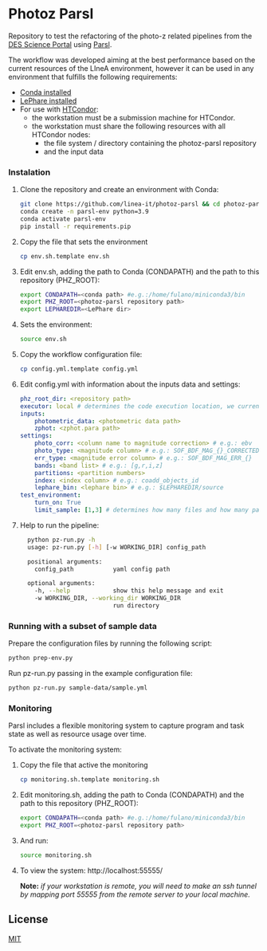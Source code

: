# Photoz Parsl

Repository to test the refactoring of the photo-z related pipelines from the [DES Science Portal](https://des-portal.linea.gov.br/) using [Parsl](https://parsl.readthedocs.io/en/stable/).

The workflow was developed aiming at the best performance based on the current resources of the LIneA environment, however it can be used in any environment that fulfills the following requirements:

* [Conda installed](https://docs.conda.io/en/latest/miniconda.html)
* [LePhare installed](https://www.cfht.hawaii.edu/~arnouts/LEPHARE/lephare.html)
* For use with [HTCondor](https://htcondor.readthedocs.io/en/latest/):
    * the workstation must be a submission machine for HTCondor.
    * the workstation must share the following resources with all HTCondor nodes:
        * the file system / directory containing the photoz-parsl repository
        * and the input data

### Instalation

1. Clone the repository and create an environment with Conda:
    ```bash
    git clone https://github.com/linea-it/photoz-parsl && cd photoz-parsl 
    conda create -n parsl-env python=3.9
    conda activate parsl-env 
    pip install -r requirements.pip
    ```

2. Copy the file that sets the environment
    ```bash
    cp env.sh.template env.sh
    ```

3. Edit env.sh, adding the path to Conda (CONDAPATH) and the path to this repository (PHZ_ROOT): 
    ```bash
    export CONDAPATH=<conda path> #e.g.:/home/fulano/miniconda3/bin
    export PHZ_ROOT=<photoz-parsl repository path>
    export LEPHAREDIR=<LePhare dir>
    ```

4. Sets the environment:

    ```bash
    source env.sh
    ```

5. Copy the workflow configuration file:
    ```bash
    cp config.yml.template config.yml
    ```

6. Edit config.yml with information about the inputs data and settings:

    <tr>
    <td>

    ```yml
    phz_root_dir: <repository path>
    executor: local # determines the code execution location, we currently have two options: "local" and "htcondor"
    inputs:
        photometric_data: <photometric data path>
        zphot: <zphot.para path>
    settings:
        photo_corr: <column name to magnitude correction> # e.g.: ebv
        photo_type: <magnitude column> # e.g.: SOF_BDF_MAG_{}_CORRECTED
        err_type: <magnitude error column> # e.g.: SOF_BDF_MAG_ERR_{}
        bands: <band list> # e.g.: [g,r,i,z]
        partitions: <partition numbers>
        index: <index column> # e.g.: coadd_objects_id
        lephare_bin: <lephare bin> # e.g.: $LEPHAREDIR/source
    test_environment:
        turn_on: True
        limit_sample: [1,3] # determines how many files and how many partitions the code will use. e.g.: [1,3] 1 file and 3 partitions
    ```
    </td>
    </tr>

7. Help to run the pipeline:
    ```bash
      python pz-run.py -h
      usage: pz-run.py [-h] [-w WORKING_DIR] config_path

      positional arguments:
        config_path           yaml config path

      optional arguments:
        -h, --help            show this help message and exit
        -w WORKING_DIR, --working_dir WORKING_DIR
                              run directory
   ``` 

### Running with a subset of sample data

Prepare the configuration files by running the following script:
``` bash
python prep-env.py
```

Run pz-run.py passing in the example configuration file:
``` bash
python pz-run.py sample-data/sample.yml
```

### Monitoring

Parsl includes a flexible monitoring system to capture program and task state as well as resource usage over time. 

To activate the monitoring system:

1. Copy the file that active the monitoring
    ```bash
    cp monitoring.sh.template monitoring.sh
    ```

2. Edit monitoring.sh, adding the path to Conda (CONDAPATH) and the path to this repository (PHZ_ROOT): 
    ```bash
    export CONDAPATH=<conda path> #e.g.:/home/fulano/miniconda3/bin
    export PHZ_ROOT=<photoz-parsl repository path>
    ```

3. And run:

    ```bash
    source monitoring.sh
    ```

4. To view the system:
    http://localhost:55555/

    **Note:** *if your workstation is remote, you will need to make an ssh tunnel by mapping port 55555 from the remote server to your local machine.*

## License
[MIT](LICENSE.md)
